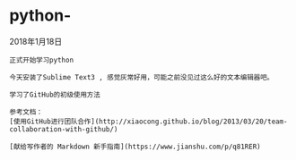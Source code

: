 # python-


2018年1月18日

	正式开始学习python

	今天安装了Sublime Text3 , 感觉灰常好用，可能之前没见过这么好的文本编辑器吧。

	学习了GitHub的初级使用方法

	参考文档：
	[使用GitHub进行团队合作](http://xiaocong.github.io/blog/2013/03/20/team-collaboration-with-github/)

	[献给写作者的 Markdown 新手指南](https://www.jianshu.com/p/q81RER)